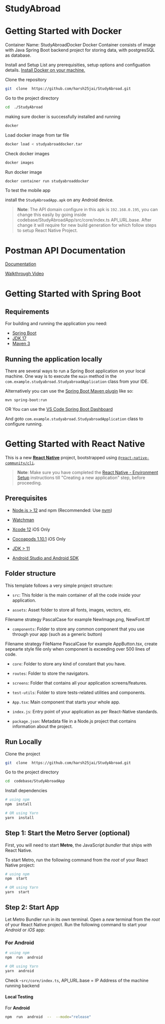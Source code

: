 # StudyAbroad
# Getting Started with Docker
Container Name: StudyAbroadDocker
Docker Container consists of image with Java Spring Boot backend project for storing data, with postgresSQL as database.

Install and Setup
List any prerequisities, setup options and configuation details.
[Install Docker on your machine.](https://docs.docker.com/get-docker/)

Clone the repository
```bash
git  clone  https://github.com/harsh25jai/StudyAbroad.git
```
Go to the project directory
```bash
cd  ./StudyAbroad
```

making sure docker is successfully installed and running
```bash
docker
```

Load docker image from tar file
```bash
docker load < studyabroaddocker.tar
```

Check docker images
```bash
docker images
```

Run docker image
```bash
docker container run studyabroaddocker
```

To test the mobile app

install the `StudyAbroadApp.apk` on any Android device.
>**Note**: The API domain configure in this apk is `192.168.0.195`, you can change this easily by going inside codebase/StudyAbroadApp/src/core/index.ts API_URL.base. After change it will require for new build generation for which follow steps to setup React Native Project.

# Postman API Documentation
[Documentation](https://documenter.getpostman.com/view/15181770/2sA2xjzBPg)

[Walkthrough Video](https://drive.google.com/file/d/1rYugwXflpDYa6McuahBWmSIicGSl6sd4/view?usp=sharing)

# Getting Started with Spring Boot

## Requirements
For building and running the application you need:
- [Spring Boot](https://spring.io/)
- [JDK 17](https://www.oracle.com/java/technologies/javase/jdk17-archive-downloads.html)
- [Maven 3](https://maven.apache.org)

## Running the application locally

There are several ways to run a Spring Boot application on your local machine. One way is to execute the `main` method in the `com.example.studyabroad.StudyabroadApplication` class from your IDE.

Alternatively you can use the [Spring Boot Maven plugin](https://docs.spring.io/spring-boot/docs/current/reference/html/build-tool-plugins-maven-plugin.html) like so:

```
mvn spring-boot:run
```

OR
You can use the [VS Code Spring Boot Dashboard](https://marketplace.visualstudio.com/items?itemName=vscjava.vscode-spring-boot-dashboard)

And goto  `com.example.studyabroad.StudyabroadApplication` class to configure running.

# Getting Started with React Native
This is a new [**React Native**](https://reactnative.dev) project, bootstrapped using [`@react-native-community/cli`](https://github.com/react-native-community/cli).

>**Note**: Make sure you have completed the [React Native - Environment Setup](https://reactnative.dev/docs/environment-setup) instructions till "Creating a new application" step, before proceeding.

## Prerequisites
- [Node.js > 12](https://nodejs.org) and npm (Recommended: Use [nvm](https://github.com/nvm-sh/nvm))

- [Watchman](https://facebook.github.io/watchman)

- [Xcode 12](https://developer.apple.com/xcode) iOS Only

- [Cocoapods 1.10.1](https://cocoapods.org) iOS Only

- [JDK > 11](https://www.oracle.com/java/technologies/javase-jdk11-downloads.html)

- [Android Studio and Android SDK](https://developer.android.com/studio)

## Folder structure
This template follows a very simple project structure:
-  `src`: This folder is the main container of all the code inside your application.

-  `assets`: Asset folder to store all fonts, images, vectors, etc.

Filename strategy PascalCase for example NewImage.png, NewFont.ttf

-  `components`: Folder to store any common component that you use through your app (such as a generic button)

Filename strategy FileName PascalCase for example AppButton.tsx, create sepearte style file only when component is exceeding over 500 lines of code.

-  `core`: Folder to store any kind of constant that you have.

-  `routes`: Folder to store the navigators.

-  `screens`: Folder that contains all your application screens/features.

-  `test-utils`: Folder to store tests-related utilities and components.

-  `App.tsx`: Main component that starts your whole app.

-  `index.js`: Entry point of your application as per React-Native standards.

-  `package.json`: Metadata file in a Node.js project that contains information about the project.

  

## Run Locally
Clone the project
```bash
git  clone  https://github.com/harsh25jai/StudyAbroad.git
```
Go to the project directory
```bash
cd  codebase/StudyAbroadApp
```
Install dependencies

```bash
# using npm
npm  install

# OR using Yarn
yarn  install
```

## Step 1: Start the Metro Server (optional)
First, you will need to start **Metro**, the JavaScript _bundler_ that ships _with_ React Native.

To start Metro, run the following command from the _root_ of your React Native project:

```bash
# using npm
npm  start

# OR using Yarn
yarn  start
```

## Step 2: Start App
Let Metro Bundler run in its _own_ terminal. Open a _new_ terminal from the _root_ of your React Native project. Run the following command to start your _Android_ or _iOS_ app:

 
### For Android
```bash
# using npm
npm  run  android

# OR using Yarn
yarn  android
```

  
Check -`src/core/index.ts`, API_URL.base = IP Address of the machine running backend

  
#### Local Testing

For **Android**

```bash
npm  run  android  --  --mode="release"
```
 